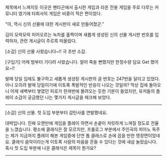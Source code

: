 제목에서 느껴지듯 이곳은 펜타곤에서 출시한 게임과 라온 전용 게임을 주로 다루는 커뮤니티 였기에 타회사의 게임은 비중이 적은 편이었다. 

"아, 역시 신의 선물에 대한 게시판이 새로 만들어졌군." 

김이 모락모락 피어오르는 녹차를 홀짝이며 새롭게 생성된 신의 선물 게시판 번호를 입력하자, 관련 게시글이 주르륵 떠올랐다. 

[소감] 신의 선물 사왔습니다~!! 극 초반 소감. 

[구입기] 어제 밤부터 기다려 사왔습니다. 얼어 죽을 뻔했지만 한정수량 담요 Get 했어요~!! 

발매 당일 임에도 불구하고 새롭게 생성된 게시판의 글 번호는 247번을 달리고 있었다. 
아니 오히려 발매 당일이기에 이토록 폭발적인 반응이 나오는 것일까? 
막상 집에 돌아오니 어제 새벽부터 쌓였던 피로가 한꺼번에 몰려오는 듯한 기분이 들었지만, 유저들의 플레이 소감이 궁금했던 나는 몇가지 게시글을 체크해 보았다. 

--- 

[소감] 신의 선물. 첫 도입 부분부터 감탄사를 연발했네요. 

대박입니다. 
진짜 오랜만에 게임을 플레이 하면서 손끝이 저릿하게 느껴질 정도로 전율을 느꼈습니다. 평소에 클래식은 잘 모르지만, 프롤로그 부분에서 주인곡의 피아노 독주는 제가 지금까지 플레이 해본 게임중에 단연 톱 클래스로 손에 꼽을 만한 명장면이었네요. 
클래식 음악이라는게 이토록 사람의 마음을 흔들 수 있다는 것에 새삼 놀랐습니다. 
혹시 첫 도입 부분에 나온 클래식은 제목이 뭔가요? 

--- 